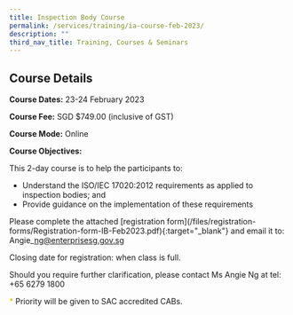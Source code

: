 ```yaml
---
title: Inspection Body Course
permalink: /services/training/ia-course-feb-2023/
description: ""
third_nav_title: Training, Courses & Seminars
---
```

## Course Details

**Course Dates:** 23-24 February 2023

**Course Fee:** SGD $749.00 (inclusive of GST)

**Course Mode:**  Online

**Course Objectives:**

This 2-day course is to help the participants to:

* Understand the ISO/IEC 17020:2012 requirements as applied to inspection bodies; and
* Provide guidance on the implementation of these requirements

Please complete the attached \[registration form\](/files/registration-forms/Registration-form-IB-Feb2023.pdf){:target="\_blank"} and email it to:  Angie\_ng@enterprisesg.gov.sg

Closing date for registration:  when class is full.
  
Should you require further clarification, please contact Ms Angie Ng at tel: +65 6279 1800

<span style="color:orange;">*</span> Priority will be given to SAC accredited CABs.